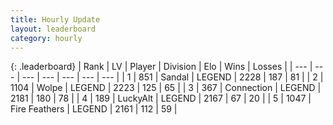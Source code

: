 ```yaml
---
title: Hourly Update
layout: leaderboard
category: hourly
---
```


{: .leaderboard}
| Rank | LV | Player | Division | Elo | Wins | Losses |
| --- | --- | --- | --- | --- | --- | --- |
| <span data-change="0">1</span> | 851 | <span title="ID: 315148">Sandal</span> | LEGEND | <span data-change="0">2228</span> | <span data-change="2">187</span> | <span data-change="1">81</span> |
| <span data-change="0">2</span> | 1104 | <span title="ID: 204953">Wolpe</span> | LEGEND | <span data-change="0">2223</span> | <span data-change="0">125</span> | <span data-change="0">65</span> |
| <span data-change="0">3</span> | 367 | <span title="ID: 539711">Connection</span> | LEGEND | <span data-change="0">2181</span> | <span data-change="0">180</span> | <span data-change="0">78</span> |
| <span data-change="1">4</span> | 189 | <span title="ID: 512212">LuckyAlt</span> | LEGEND | <span data-change="23">2167</span> | <span data-change="4">67</span> | <span data-change="0">20</span> |
| <span data-change="-1">5</span> | 1047 | <span title="ID: 357425">Fire Feathers</span> | LEGEND | <span data-change="0">2161</span> | <span data-change="0">112</span> | <span data-change="0">59</span> |